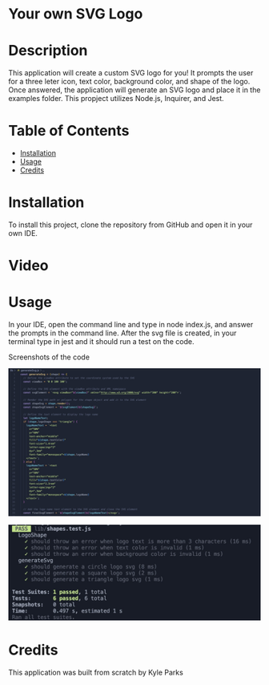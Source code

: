 # Your own SVG Logo

# Description

This application will create a custom SVG logo for you! It prompts the user for a three leter icon, text color, background color, and shape of the logo. Once answered, the application will generate an SVG logo and place it in the examples folder. This propject utilizes Node.js, Inquirer, and Jest.

# Table of Contents
* [Installation](#installation)
* [Usage](#usage)
* [Credits](#credits)

# Installation

To install this project, clone the repository from GitHub and open it in your own IDE.

# Video


# Usage

In your IDE, open the command line and type in node index.js, and answer the prompts in the command line. After the svg file is created, in your terminal type in jest and it should run a test on the code. 

Screenshots of the code

![first](images/first.jpg)

![second](images/second.jpg)

# Credits

This application was built from scratch by Kyle Parks